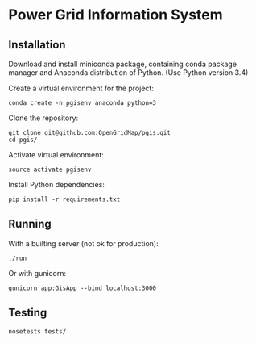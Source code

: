 Power Grid Information System
=========================

## Installation

Download and install miniconda package, containing conda package manager and Anaconda distribution of Python. (Use Python version 3.4)

Create a virtual environment for the project:

``conda create -n pgisenv anaconda python=3``

Clone the repository:

```
git clone git@github.com:OpenGridMap/pgis.git
cd pgis/
```

Activate virtual environment:

``source activate pgisenv``

Install Python dependencies:

``pip install -r requirements.txt``

## Running

With a builting server (not ok for production):

`./run`

Or with gunicorn:

`gunicorn app:GisApp --bind localhost:3000`

## Testing

``nosetests tests/``

